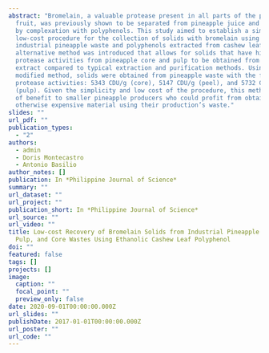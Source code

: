 ```yaml
---
abstract: "Bromelain, a valuable protease present in all parts of the pineapple
  fruit, was previously shown to be separated from pineapple juice and protected
  by complexation with polyphenols. This study aimed to establish a simple,
  low-cost procedure for the collection of solids with bromelain using
  industrial pineapple waste and polyphenols extracted from cashew leaf. An
  alternative method was introduced that allows for solids that have higher
  protease activities from pineapple core and pulp to be obtained from pineapple
  extract compared to typical extraction and purification methods. Using this
  modified method, solids were obtained from pineapple waste with the following
  protease activities: 5343 CDU/g (core), 5147 CDU/g (peel), and 5732 CDU/g
  (pulp). Given the simplicity and low cost of the procedure, this method can be
  of benefit to smaller pineapple producers who could profit from obtaining an
  otherwise expensive material using their production’s waste."
slides: ""
url_pdf: ""
publication_types:
  - "2"
authors:
  - admin
  - Doris Montecastro
  - Antonio Basilio
author_notes: []
publication: In *Philippine Journal of Science*
summary: ""
url_dataset: ""
url_project: ""
publication_short: In *Philippine Journal of Science*
url_source: ""
url_video: ""
title: Low-cost Recovery of Bromelain Solids from Industrial Pineapple Peel,
  Pulp, and Core Wastes Using Ethanolic Cashew Leaf Polyphenol
doi: ""
featured: false
tags: []
projects: []
image:
  caption: ""
  focal_point: ""
  preview_only: false
date: 2020-09-01T00:00:00.000Z
url_slides: ""
publishDate: 2017-01-01T00:00:00.000Z
url_poster: ""
url_code: ""
---
```

